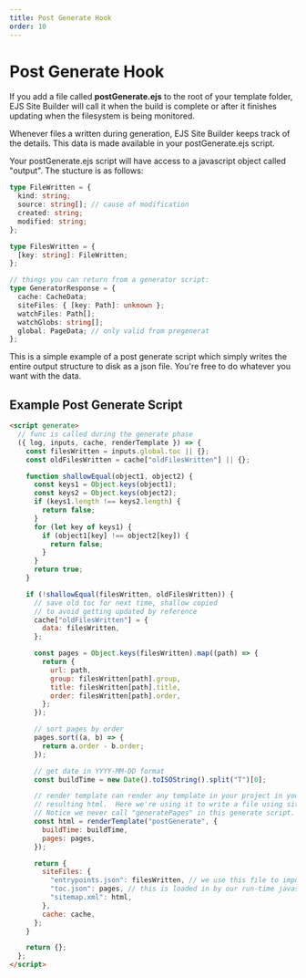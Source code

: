 ```yaml
---
title: Post Generate Hook
order: 10
---
```


# Post Generate Hook

If you add a file called **postGenerate.ejs** to the root of your template folder, EJS Site Builder will call it when the build is complete or after it finishes updating when the filesystem is being monitored.

Whenever files a written during generation, EJS Site Builder keeps track of the details. This data is made available in your postGenerate.ejs script.

Your postGenerate.ejs script will have access to a javascript object called "output". The stucture is as follows:

```typescript
type FileWritten = {
  kind: string;
  source: string[]; // cause of modification
  created: string;
  modified: string;
};

type FilesWritten = {
  [key: string]: FileWritten;
};

// things you can return from a generator script:
type GeneratorResponse = {
  cache: CacheData;
  siteFiles: { [key: Path]: unknown };
  watchFiles: Path[];
  watchGlobs: string[];
  global: PageData; // only valid from pregenerat
};
```

This is a simple example of a post generate script which simply writes the entire output structure to disk as a json file. You're free to do whatever you want with the data.

## Example Post Generate Script

```html
<script generate>
  // func is called during the generate phase
  ({ log, inputs, cache, renderTemplate }) => {
    const filesWritten = inputs.global.toc || {};
    const oldFilesWritten = cache["oldFilesWritten"] || {};

    function shallowEqual(object1, object2) {
      const keys1 = Object.keys(object1);
      const keys2 = Object.keys(object2);
      if (keys1.length !== keys2.length) {
        return false;
      }
      for (let key of keys1) {
        if (object1[key] !== object2[key]) {
          return false;
        }
      }
      return true;
    }

    if (!shallowEqual(filesWritten, oldFilesWritten)) {
      // save old toc for next time, shallow copied
      // to avoid getting updated by reference
      cache["oldFilesWritten"] = {
        data: filesWritten,
      };

      const pages = Object.keys(filesWritten).map((path) => {
        return {
          url: path,
          group: filesWritten[path].group,
          title: filesWritten[path].title,
          order: filesWritten[path].order,
        };
      });

      // sort pages by order
      pages.sort((a, b) => {
        return a.order - b.order;
      });

      // get date in YYYY-MM-DD format
      const buildTime = new Date().toISOString().split("T")[0];

      // render template can render any template in your project in your generate scripts, returning the
      // resulting html.  Here we're using it to write a file using siteFiles.
      // Notice we never call "generatePages" in this generate script.
      const html = renderTemplate("postGenerate", {
        buildTime: buildTime,
        pages: pages,
      });

      return {
        siteFiles: {
          "entrypoints.json": filesWritten, // we use this file to import into the vite config for setting rollup options.
          "toc.json": pages, // this is loaded in by our run-time javascript to have a dynamic left navigate column
          "sitemap.xml": html,
        },
        cache: cache,
      };
    }

    return {};
  };
</script>
```

